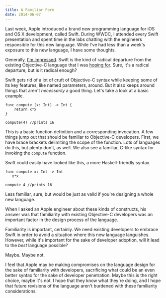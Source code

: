```yaml
---
title: A Familiar Form
date: 2014-06-07
---
```


Last week, Apple introduced a brand new programming language for iOS and OS X development, called Swift. During WWDC, I attended every Swift presentation and spent time in the labs chatting with the engineers responsible for this new language. While I've had less than a week's exposure to this new language, I have some thoughts.

Generally, [I'm impressed](/blog/initial-thoughts-on-swift). Swift is the kind of radical departure from the existing Objective-C language that I was [hoping for](/blog/we-need-to-replace-objective-c). Sure, it's a radical departure, but is it radical enough?

Swift gets rid of a lot of cruft of Objective-C syntax while keeping some of its key features, like named parameters, around. But it also keeps around things that aren't _necessarily_ a good thing. Let's take a look at a basic example.

```
func compute (x: Int) -> Int {
    return x*x
}

compute(4) //prints 16
```

This is a basic function definition and a corresponding invocation. A few things jump out that should be familiar to Objective-C developers. First, we have brace brackets delimiting the scope of the function. Lots of languages do this, but plenty don't, as well. We also see a familiar, C-like syntax for invoking the `compute` function.

Swift could easily have looked like this, a more Haskell-friendly syntax.

```
func compute x: Int -> Int
   x*x

compute 4 //prints 16
```

Less familiar, sure, but would be just as valid if you're designing a whole new language.

When I asked an Apple engineer about these kinds of constructs, his answer was that familiarity with existing Objective-C developers was an important factor in the design process of the language.

Familiarity is important, certainly. We need existing developers to embrace Swift in order to avoid a situation where this new language languishes. However, while it's important for the sake of developer adoption, will it lead to the _best_ language possible?

Maybe. Maybe not.

I feel that Apple may be making compromises on the language design for the sake of familiarity with developers, sacrificing what could be an even better syntax for the sake of developer penetration. Maybe this is the right choice, maybe it's not. I hope that they know what they're doing, and I hope that future revisions of the language aren't burdened with these familiarity considerations.
